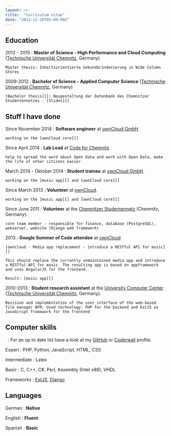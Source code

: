 ```yaml
---
layout: cv
title:  "Curriculum vitae"
date: "2013-12-20T01:00:00Z"
---
```


Education
----------

2012 - 2015
:	**Master of Science - High Performance and Cloud Computing** ([Technische Universität Chemnitz][], Germany)

	Master thesis: Inhaltsorientierte Sekundärindexierung in Wide Column Stores

2009-2012
:	**Bachelor of Science - Applied Computer Science** ([Technische Universität Chemnitz][], Germany)

	[Bachelor thesis][]: Neugestaltung der Datenbank des Chemnitzer Studentennetzes - [Slides][]

Stuff I have done
-----------------

Since November 2014
:	**Software engineer** at [ownCloud GmbH][].

	working on the [ownCloud core][]

Since April 2014
: **Lab Lead** at [Code for Chemnitz][]

	help to spread the word about Open Data and work with Open Data, make the life of other citizens easier

March 2014 - Oktober 2014
:	**Student trainee** at [ownCloud GmbH][].

	working on the [music app][] and [ownCloud core][]

Since March 2013
:	**Volunteer** at [ownCloud][].

	working on the [music app][] and [ownCloud core][]

Since June 2011
:	**Volunteer** at the [Chemnitzer Studentennetz][]
	(Chemnitz, Germany).

	core team member - responsible for finance, database (PostgreSQL), webserver, website (Django web framework)

2013
:   **Google Summer of Code attendee** at [ownCloud][]

	[owncloud - Media app replacement - introduce a RESTful API for music][]

	This should replace the currently unmaintained media app and introduce a RESTful API for music. The resulting app is based on appframework and uses AngularJS for the frontend.

	Result: [music app][]

2010-2013
:   **Student research assistant** at the [University Computer Center][] ([Technische Universität Chemnitz][], Germany).

	Revision and implementation of the user interface of the web-based file manager WFM. Used technology: PHP for the backend and ExtJS as JavaScript framework for the frontend

Computer skills
---------------

&nbsp;
:	For an up to date list have a look at my [GitHub][] or [Coderwall][] profile.

Expert
:	PHP, Python, JavaScript, HTML, CSS

Intermediate
:	Latex

Basic
:	C, C++, C#, Perl, Assembly (Intel x86), VHDL

Frameworks
:	[ExtJS][], [Django][]

Languages
---------

German
:	**Native**

English
:	**Fluent**

Spanish
:	**Basic**


[Technische Universität Chemnitz]: https://www.tu-chemnitz.de
[University Computer Center]: https://www.tu-chemnitz.de/urz
[Chemnitzer Studentennetz]: https://www.csn.tu-chemnitz.de
[GitHub]: https://github.com/kabum
[Coderwall]: https://coderwall.com/kabum
[Bachelor thesis]: /bachelor_thesis/thesis.pdf
[Slides]: /bachelor_thesis/slides.pdf
[ExtJS]: http://www.sencha.com/products/extjs/
[Django]: https://www.djangoproject.com/
[ownCloud]: https://owncloud.org
[ownCloud GmbH]: https://owncloud.com
[owncloud - Media app replacement - introduce a RESTful API for music]: https://www.google-melange.com/gsoc/proposal/review/google/gsoc2013/kabum/9001
[music app]: https://github.com/owncloud/music
[ownCloud core]: https://github.com/owncloud/core
[Code for Chemnitz]: http://codeforchemnitz.de/
